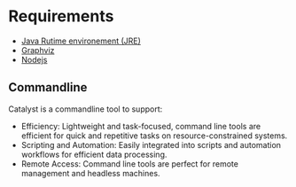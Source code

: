 # Requirements

- [Java Rutime environement (JRE)](https://openjdk.org)
- [Graphviz](https://graphviz.org)
- [Nodejs](https://nodejs.org)

## Commandline

Catalyst is a commandline tool to support:

- Efficiency: Lightweight and task-focused, command line tools are efficient for quick and repetitive tasks on resource-constrained systems.
- Scripting and Automation: Easily integrated into scripts and automation workflows for efficient data processing.
- Remote Access: Command line tools are perfect for remote management and headless machines.
